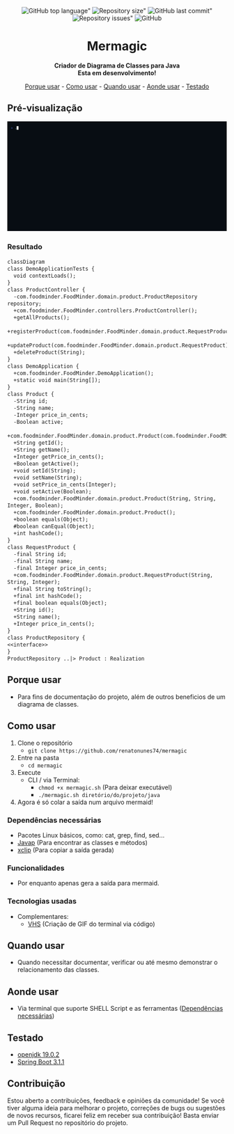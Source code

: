 <div align="center">
	
![GitHub top language"](https://img.shields.io/github/languages/top/renatonunes74/mermagic.svg?style=for-the-badge)
![Repository size"](https://img.shields.io/github/repo-size/renatonunes74/mermagic.svg?style=for-the-badge)
![GitHub last commit"](https://img.shields.io/github/last-commit/renatonunes74/mermagic.svg?style=for-the-badge)
![Repository issues"](https://img.shields.io/github/issues/rockofox/firefox-minima.svg?style=for-the-badge)
![GitHub](https://img.shields.io/github/license/renatonunes74/mermagic?style=for-the-badge)
# Mermagic
**Criador de Diagrama de Classes para Java<br>Esta em desenvolvimento!**

[Porque usar](#porque-usar) -
[Como usar](#como-usar) -
[Quando usar](#quando-usar) -
[Aonde usar](#aonde-usar) -
[Testado](#testado)

</div>

## Pré-visualização
![](preview.gif)

### Resultado
```mermaid
classDiagram
class DemoApplicationTests {
  void contextLoads();
}
class ProductController {
  -com.foodminder.FoodMinder.domain.product.ProductRepository repository;
  +com.foodminder.FoodMinder.controllers.ProductController();
  +getAllProducts();
  +registerProduct(com.foodminder.FoodMinder.domain.product.RequestProduct);
  +updateProduct(com.foodminder.FoodMinder.domain.product.RequestProduct);
  +deleteProduct(String);
}
class DemoApplication {
  +com.foodminder.FoodMinder.DemoApplication();
  +static void main(String[]);
}
class Product {
  -String id;
  -String name;
  -Integer price_in_cents;
  -Boolean active;
  +com.foodminder.FoodMinder.domain.product.Product(com.foodminder.FoodMinder.domain.product.RequestProduct);
  +String getId();
  +String getName();
  +Integer getPrice_in_cents();
  +Boolean getActive();
  +void setId(String);
  +void setName(String);
  +void setPrice_in_cents(Integer);
  +void setActive(Boolean);
  +com.foodminder.FoodMinder.domain.product.Product(String, String, Integer, Boolean);
  +com.foodminder.FoodMinder.domain.product.Product();
  +boolean equals(Object);
  #boolean canEqual(Object);
  +int hashCode();
}
class RequestProduct {
  -final String id;
  -final String name;
  -final Integer price_in_cents;
  +com.foodminder.FoodMinder.domain.product.RequestProduct(String, String, Integer);
  +final String toString();
  +final int hashCode();
  +final boolean equals(Object);
  +String id();
  +String name();
  +Integer price_in_cents();
}
class ProductRepository {
<<interface>>
}
ProductRepository ..|> Product : Realization
```

## Porque usar
- Para fins de documentação do projeto, além de outros beneficios de um diagrama de classes.

## Como usar
1. Clone o repositório
    - `git clone https://github.com/renatonunes74/mermagic`
1. Entre na pasta
    - `cd mermagic`
1. Execute 
    - CLI / via Terminal:
        - `chmod +x mermagic.sh` (Para deixar executável)
        - `./mermagic.sh diretório/do/projeto/java`
1. Agora é só colar a saída num arquivo mermaid!

### Dependências necessárias
- Pacotes Linux básicos, como: cat, grep, find, sed...
- [Javap](https://docs.oracle.com/javase/8/docs/technotes/tools/windows/javap.html) (Para encontrar as classes e métodos)
- [xclip](https://github.com/astrand/xclip) (Para copiar a saída gerada)


### Funcionalidades
- Por enquanto apenas gera a saída para mermaid.

### Tecnologias usadas
- Complementares:
     - [VHS](https://github.com/charmbracelet/vhs) (Criação de GIF do terminal via código)

## Quando usar
- Quando necessitar documentar, verificar ou até mesmo demonstrar o relacionamento das classes.

## Aonde usar
- Via terminal que suporte SHELL Script e as ferramentas ([Dependências necessárias](#dependências-necessárias))

## Testado
- [openjdk 19.0.2](https://openjdk.org/)
- [Spring Boot 3.1.1](https://spring.io/projects/spring-boot)

## Contribuição
Estou aberto a contribuições, feedback e opiniões da comunidade! Se você tiver alguma ideia para melhorar o projeto, correções de bugs ou sugestões de novos recursos, ficarei feliz em receber sua contribuição! Basta enviar um Pull Request no repositório do projeto.
